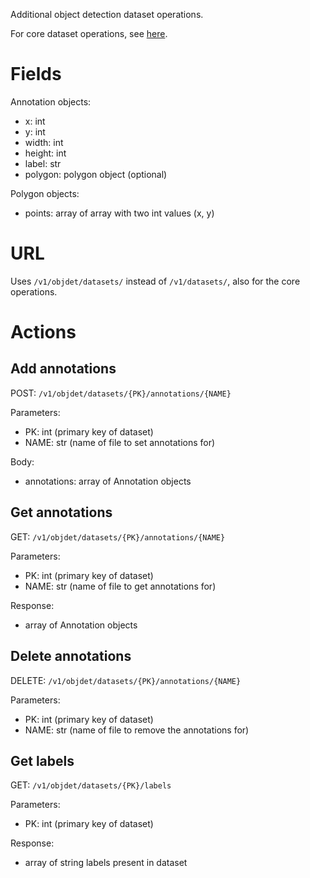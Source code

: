 Additional object detection dataset operations.

For core dataset operations, see [here](datasets.md).

# Fields

Annotation objects:

  * x: int
  * y: int
  * width: int
  * height: int
  * label: str
  * polygon: polygon object (optional)
  
Polygon objects:

  * points: array of array with two int values (x, y)

# URL

Uses `/v1/objdet/datasets/` instead of `/v1/datasets/`, 
also for the core operations.

# Actions

## Add annotations

POST: `/v1/objdet/datasets/{PK}/annotations/{NAME}`

Parameters:

  * PK: int (primary key of dataset)
  * NAME: str (name of file to set annotations for)

Body:

  * annotations: array of Annotation objects

## Get annotations

GET: `/v1/objdet/datasets/{PK}/annotations/{NAME}`

Parameters:

  * PK: int (primary key of dataset)
  * NAME: str (name of file to get annotations for)

Response:

  * array of Annotation objects

## Delete annotations

DELETE: `/v1/objdet/datasets/{PK}/annotations/{NAME}`

Parameters:

  * PK: int (primary key of dataset)
  * NAME: str (name of file to remove the annotations for)


## Get labels

GET: `/v1/objdet/datasets/{PK}/labels`

Parameters:

  * PK: int (primary key of dataset)

Response:

  * array of string labels present in dataset
